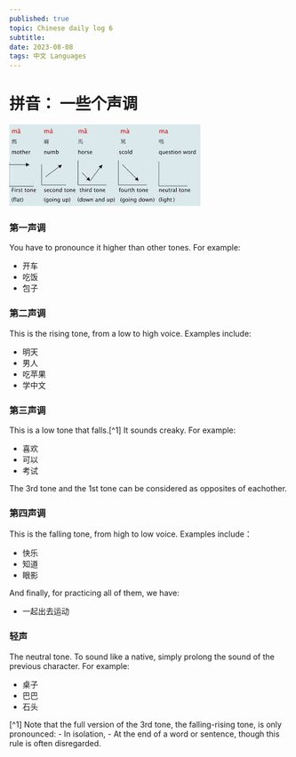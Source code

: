 ```yaml
---
published: true
topic: Chinese daily log 6 
subtitle: 
date: 2023-08-08
tags: 中文 Languages
---
```


# 拼音： 一些个声调

![This is an image of Chinese tones](/images/chinesetones.jpeg)

### 第一声调

You have to pronounce it higher than other tones. For example:
- 开车
- 吃饭
- 包子

### 第二声调

This is the rising tone, from a low to high voice. Examples include:
- 明天
- 男人
- 吃苹果
- 学中文

### 第三声调
This is a low tone that falls.[^1] It sounds creaky. For example:
- 喜欢
- 可以
- 考试

The 3rd tone and the 1st tone can be considered as opposites of eachother.

### 第四声调

This is the falling tone, from high to low voice. Examples include：
- 快乐
- 知道
- 眼影

And finally, for practicing all of them, we have:
- 一起出去运动

### 轻声

The neutral tone. To sound like a native, simply prolong the sound of the previous character. For
example:
- 桌子
- 巴巴
- 石头

[^1] Note that the full version of the 3rd tone, the falling-rising tone, is only pronounced:
     - In isolation,
     - At the end of a word or sentence, though this rule is often disregarded.
